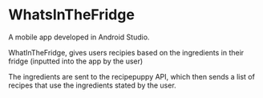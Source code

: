 # WhatsInTheFridge

A mobile app developed in Android Studio.

WhatInTheFridge, gives users recipies based on the ingredients in their fridge (inputted into the app by the user)

The ingredients are sent to the recipepuppy API, which then sends a list of recipes that use the ingredients stated by the user.
